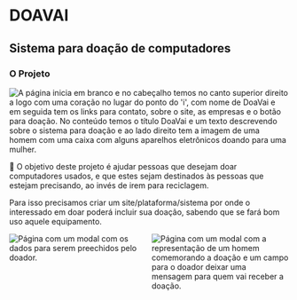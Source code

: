 # DOAVAI

## Sistema para doação de computadores

### O Projeto

<img alt="A página inicia em branco e no cabeçalho temos no canto superior direito a logo com uma coração no lugar do ponto do 'i', com nome de DoaVai e em seguida tem os links para contato, sobre o site, as empresas e o botão para doação. No conteúdo temos o título DoaVai e um texto descrevendo sobre o sistema para doação e ao lado direito tem a imagem de uma homem com uma caixa com alguns aparelhos eletrônicos doando para uma mulher." src="https://i.imgur.com/r82RK87.png">

🎯 O objetivo deste projeto é ajudar pessoas que desejam doar computadores usados, e que estes sejam destinados às pessoas que estejam precisando, ao invés de irem para reciclagem.

Para isso precisamos criar um site/plataforma/sistema por onde o interessado em doar poderá incluir sua doação, sabendo que se fará bom uso aquele equipamento.

<div style="display: grid; grid-template-columns: 1fr 1fr; gap: 10px;;">
  <img alt="Página com um modal com os dados para serem preechidos pelo doador." src="https://images2.imgbox.com/37/b5/9aKkLcDU_o.png">
  <img alt="Página com um modal com a representação de um homem comemorando a doação e um campo para o doador deixar uma mensagem para quem vai receber a doação." src="https://imgur.com/gMbILSd.png">
</div>

